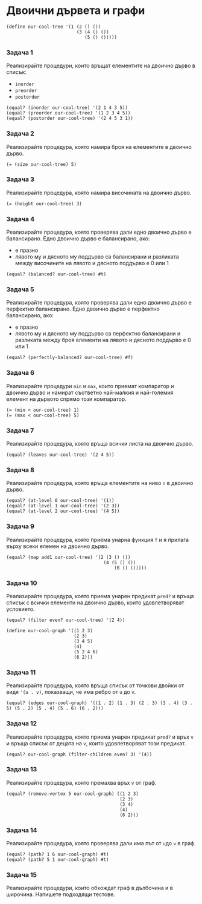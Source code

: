 # Двоични дървета и графи

```racket
(define our-cool-tree '(1 (2 () ())
                          (3 (4 () ())
                             (5 () ()))))
```

### Задача 1
Реализирайте процедури, които връщат елементите на двоично дърво в списък:
 - `inorder`
 - `preorder`
 - `postorder`

```racket
(equal? (inorder our-cool-tree) '(2 1 4 3 5))
(equal? (preorder our-cool-tree) '(1 2 3 4 5))
(equal? (postorder our-cool-tree) '(2 4 5 3 1))
```

### Задача 2
Реализирайте процедурa, която намира броя на елементите в двоично дърво.

```racket
(= (size our-cool-tree) 5)
```

### Задача 3
Реализирайте процедурa, която намира височината на двоично дърво.

```racket
(= (height our-cool-tree) 3)
```

### Задача 4
Реализирайте процедура, която проверява дали едно двоично дърво е балансирано. Едно двоично дърво е балансирано, ако:
 - е празно
 - лявото му и дясното му поддърво са балансирани и разликата между
височините на лявото и дясното поддърво е 0 или 1

```racket
(equal? (balanced? our-cool-tree) #t)
```

### Задача 5
Реализирайте процедура, която проверява дали едно двоично дърво е перфектно балансирано. Едно двоично дърво е перфектно балансирано, ако:
 - е празно
 - лявото му и дясното му поддърво са перфектно балансирани и разликата между
броя елементи на лявото и дясното поддърво е 0 или 1

```racket
(equal? (perfectly-balanced? our-cool-tree) #f)
```

### Задача 6
Реализирайте процедури `min` и `max`, които приемат компаратор и двоично дърво и намират съответно най-малкия и най-големия елемент на дървото спрямо този компаратор.

```racket
(= (min < our-cool-tree) 1)
(= (max < our-cool-tree) 5)
```

### Задача 7
Реализирайте процедура, която връща всички листа на двоично дърво.

```racket
(equal? (leaves our-cool-tree) '(2 4 5))
```

### Задача 8
Реализирайте процедура, която връща елементите на ниво `n` в двоично дърво.

```racket
(equal? (at-level 0 our-cool-tree) '(1))
(equal? (at-level 1 our-cool-tree) '(2 3))
(equal? (at-level 2 our-cool-tree) '(4 5))
```

### Задача 9
Реализирайте процедура, която приема унарна функция `f` и я прилага върху всеки елемен на двоично дърво.

```racket
(equal? (map add1 our-cool-tree) '(2 (3 () ())
                                    (4 (5 () ())
                                        (6 () ()))))
```

### Задача 10
Реализирайте процедура, която приема унарен предикат `pred?` и връща списък с всички елементи на двоично дърво, които удовлетворяват условието.

```racket
(equal? (filter even? our-cool-tree) '(2 4))
```

```racket
(define our-cool-graph '((1 2 3)
                         (2 3)
                         (3 4 5)
                         (4)
                         (5 2 4 6)
                         (6 2)))
```

### Задача 11
Реализирайте процедура, която връща списък от точкови двойки от видя `'(u . v)`, показващи, че има ребро от `u` до `v`.

```racket
(equal? (edges our-cool-graph) '((1 . 2) (1 . 3) (2 . 3) (3 . 4) (3 . 5) (5 . 2) (5 . 4) (5 . 6) (6 . 2)))
```

### Задача 12
Реализирайте процедура, която приема унарен предикат `pred?` и връх `v` и връща списък от децата на `v`, които удовлетворяват този предикат.

```racket
(equal? our-cool-graph (filter-children even? 3) '(4))
```

### Задача 13
Реализирайте процедура, която премахва връх `v` от граф.

```racket
(equal? (remove-vertex 5 our-cool-graph) ((1 2 3)
                                          (2 3)
                                          (3 4)
                                          (4)
                                          (6 2)))
```

### Задача 14
Реализирайте процедура, която проверява дали има път от `u`до `v` в граф.

```racket
(equal? (path? 1 6 our-cool-graph) #t)
(equal? (path? 5 1 our-cool-graph) #t)
```

### Задача 15
Реализирайте процедури, които обхождат граф в дълбочина и в широчина. Напишете подходящи тестове.